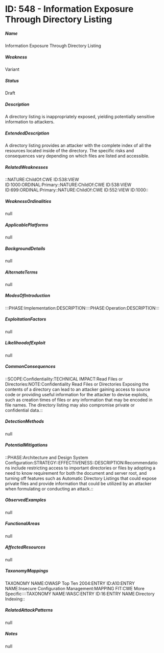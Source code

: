 # ID: 548 - Information Exposure Through Directory Listing
<h5>Name</h5>Information Exposure Through Directory Listing
<h5>Weakness</h5>Variant
<h5>Status</h5>Draft
<h5>Description</h5>A directory listing is inappropriately exposed, yielding potentially sensitive information to attackers.
<h5>ExtendedDescription</h5>A directory listing provides an attacker with the complete index of all the resources located inside of the directory. The specific risks and consequences vary depending on which files are listed and accessible.
<h5>RelatedWeaknesses</h5>::NATURE:ChildOf:CWE ID:538:VIEW ID:1000:ORDINAL:Primary::NATURE:ChildOf:CWE ID:538:VIEW ID:699:ORDINAL:Primary::NATURE:ChildOf:CWE ID:552:VIEW ID:1000::
<h5>WeaknessOrdinalities</h5>null
<h5>ApplicablePlatforms</h5>null
<h5>BackgroundDetails</h5>null
<h5>AlternateTerms</h5>null
<h5>ModesOfIntroduction</h5>:::PHASE:Implementation:DESCRIPTION::::PHASE:Operation:DESCRIPTION:::
<h5>ExploitationFactors</h5>null
<h5>LikelihoodofExploit</h5>null
<h5>CommonConsequences</h5>::SCOPE:Confidentiality:TECHNICAL IMPACT:Read Files or Directories:NOTE:Confidentiality Read Files or Directories Exposing the contents of a directory can lead to an attacker gaining access to source code or providing useful information for the attacker to devise exploits, such as creation times of files or any information that may be encoded in file names. The directory listing may also compromise private or confidential data.::
<h5>DetectionMethods</h5>null
<h5>PotentialMitigations</h5>::PHASE:Architecture and Design System Configuration:STRATEGY::EFFECTIVENESS::DESCRIPTION:Recommendations include restricting access to important directories or files by adopting a need to know requirement for both the document and server root, and turning off features such as Automatic Directory Listings that could expose private files and provide information that could be utilized by an attacker when formulating or conducting an attack.::
<h5>ObservedExamples</h5>null
<h5>FunctionalAreas</h5>null
<h5>AffectedResources</h5>null
<h5>TaxonomyMappings</h5>TAXONOMY NAME:OWASP Top Ten 2004:ENTRY ID:A10:ENTRY NAME:Insecure Configuration Management:MAPPING FIT:CWE More Specific::::TAXONOMY NAME:WASC:ENTRY ID:16:ENTRY NAME:Directory Indexing::
<h5>RelatedAttackPatterns</h5>null
<h5>Notes</h5>null

